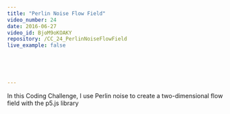 ```yaml
---
title: "Perlin Noise Flow Field"
video_number: 24
date: 2016-06-27
video_id: BjoM9oKOAKY
repository: /CC_24_PerlinNoiseFlowField
live_example: false

  


  
---
```


In this Coding Challenge, I use Perlin noise to create a two-dimensional flow field with the p5.js library

